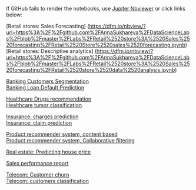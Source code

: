 If GitHub fails to render the notebooks, use [Jupiter Nbviewer](https://nbviewer.jupyter.org/) or click links below:  

[Retail stores: Sales Forecasting]
(https://dfm.io/nbview/?url=https%3A%2F%2Fgithub.com%2FAnnaSukhareva%2FDataScienceLabs%2Fblob%2Fmaster%2FLabs%2FRetail%2520store%3A%2520Sales%2520forecasting%2FRetail%2520Store%2520sales%2520forecasting.ipynb)
[Retail stores: Descriptive analytics]
(https://dfm.io/nbview/?url=https%3A%2F%2Fgithub.com%2FAnnaSukhareva%2FDataScienceLabs%2Fblob%2Fmaster%2FLabs%2FRetail%2520store%3A%2520Sales%2520forecasting%2FRetail%2520store%2520data%2520analysis.ipynb)

[Banking Customers Segmentation](https://nbviewer.jupyter.org/github/AnnaSukhareva/DataScienceLabs/blob/master/Labs/Banking%20Customers%20Segmentation.ipynb)  
[Banking Loan Default Prediction](https://nbviewer.jupyter.org/github/AnnaSukhareva/DataScienceLabs/blob/master/Labs/Banking%20Loan%20default%20prediction.ipynb)    

[Healthcare Drugs recommendation](https://nbviewer.jupyter.org/github/AnnaSukhareva/DataScienceLabs/blob/master/Labs/Healthcare%20Drugs%20recommendation.ipynb)  
[Healthcare tumor classification](https://nbviewer.jupyter.org/github/AnnaSukhareva/DataScienceLabs/blob/master/Labs/Healthcare%20tumor%20classification.ipynb)  

[Insurance: charges prediction](https://nbviewer.jupyter.org/github/AnnaSukhareva/DataScienceLabs/blob/master/Labs/Insurance_charges_prediction.ipynb)    
[Insurance: claim prediction](https://nbviewer.jupyter.org/github/AnnaSukhareva/DataScienceLabs/blob/master/Labs/Insurance_claim_prediction.ipynb)    

[Product recommender system, content based](https://nbviewer.jupyter.org/github/AnnaSukhareva/DataScienceLabs/blob/master/Labs/Product%20recommender%20system%20content%20based.ipynb)  
[Product recommender system, Collaborative filtering](https://nbviewer.jupyter.org/github/AnnaSukhareva/DataScienceLabs/blob/master/Labs/Product%20recommender%20system%2C%20Collaborative%20filtering.ipynb)  

[Real estate: Predicting house price](https://nbviewer.jupyter.org/github/AnnaSukhareva/DataScienceLabs/blob/master/Labs/Real%20estate%20Predicting%20house%20price.ipynb)    

[Sales performance report](https://nbviewer.jupyter.org/github/AnnaSukhareva/DataScienceLabs/blob/master/Labs/Sales%20Performance%20Report.ipynb)    
 
 [Telecom: Customer churn](https://nbviewer.jupyter.org/github/AnnaSukhareva/DataScienceLabs/blob/master/Labs/Telecom%20Customer%20churn.ipynb)  
 [Telecom: customers classification](https://nbviewer.jupyter.org/github/AnnaSukhareva/DataScienceLabs/blob/master/Labs/Telecom%20Customers%20classification.ipynb)  
